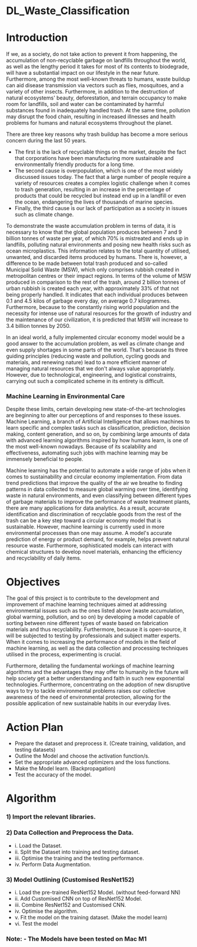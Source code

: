 # DL_Waste_Classification

# Introduction
If we, as a society, do not take action to prevent it from happening, the accumulation of non-recyclable garbage on landfills throughout the world, as well as the lengthy period it takes for most of its contents to biodegrade, will have a substantial impact on our lifestyle in the near future. Furthermore, among the most well-known threats to humans, waste buildup can aid disease transmission via vectors such as flies, mosquitoes, and a variety of other insects. Furthermore, in addition to the destruction of natural ecosystems' beauty, deforestation, and terrain occupancy to make room for landfills, soil and water can be contaminated by harmful substances found in inadequately handled trash. At the same time, pollution may disrupt the food chain, resulting in increased illnesses and health problems for humans and natural ecosystems throughout the planet.

There are three key reasons why trash buildup has become a more serious concern during the last 50 years. 
- The first is the lack of recyclable things on the market, despite the fact that corporations have been manufacturing more sustainable and environmentally friendly products for a long time. 
- The second cause is overpopulation, which is one of the most widely discussed issues today. The fact that a large number of people require a variety of resources creates a complex logistic challenge when it comes to trash generation, resulting in an increase in the percentage of products that could be recycled but instead end up in a landfill or even the ocean, endangering the lives of thousands of marine species. 
- Finally, the third cause is our lack of participation as a society in issues such as climate change.

To demonstrate the waste accumulation problem in terms of data, it is necessary to know that the global population produces between 7 and 9 billion tonnes of waste per year, of which 70% is mistreated and ends up in landfills, polluting natural environments and posing new health risks such as ocean microplastics. This information relates to the total quantity of utilised, unwanted, and discarded items produced by humans. There is, however, a difference to be made between total trash produced and so-called Municipal Solid Waste (MSW), which only comprises rubbish created in metropolitan centres or their impact regions. In terms of the volume of MSW produced in comparison to the rest of the trash, around 2 billion tonnes of urban rubbish is created each year, with approximately 33% of that not being properly handled. It indicates that each individual produces between 0.1 and 4.5 kilos of garbage every day, on average 0.7 kilogrammes. Furthermore, because to the constantly rising world population and the necessity for intense use of natural resources for the growth of industry and the maintenance of our civilization, it is predicted that MSW will increase to 3.4 billion tonnes by 2050.

In an ideal world, a fully implemented circular economy model would be a good answer to the accumulation problem, as well as climate change and even supply shortages in some parts of the world. That's because its three guiding principles (reducing waste and pollution, cycling goods and materials, and renewing nature) lead to a more efficient manner of managing natural resources that we don't always value appropriately. However, due to technological, engineering, and logistical constraints, carrying out such a complicated scheme in its entirety is difficult.

### Machine Learning in Environmental Care
Despite these limits, certain developing new state-of-the-art technologies are beginning to alter our perceptions of and responses to these issues. Machine Learning, a branch of Artificial Intelligence that allows machines to learn specific and complex tasks such as classification, prediction, decision making, content generation, and so on, by combining large amounts of data with advanced learning algorithms inspired by how humans learn, is one of the most well-known nowadays. Because of its scalability and effectiveness, automating such jobs with machine learning may be immensely beneficial to people.

Machine learning has the potential to automate a wide range of jobs when it comes to sustainability and circular economy implementation. From data trend predictions that improve the quality of the air we breathe to finding patterns in data collected to measure global warming over time, identifying waste in natural environments, and even classifying between different types of garbage materials to improve the performance of waste treatment plants, there are many applications for data analytics. As a result, accurate identification and discrimination of recyclable goods from the rest of the trash can be a key step toward a circular economy model that is sustainable. However, machine learning is currently used in more environmental processes than one may assume. A model's accurate prediction of energy or product demand, for example, helps prevent natural resource waste. Furthermore, sophisticated models can interact with chemical structures to develop novel materials, enhancing the efficiency and recyclability of daily items.

# Objectives
The goal of this project is to contribute to the development and improvement of machine learning techniques aimed at addressing environmental issues such as the ones listed above (waste accumulation, global warming, pollution, and so on) by developing a model capable of sorting between nine different types of waste based on fabrication materials and thus recyclability. Furthermore, because it is open-source, it will be subjected to testing by professionals and subject matter experts. When it comes to increasing the performance of models in the field of machine learning, as well as the data collection and processing techniques utilised in the process, experimenting is crucial.

Furthermore, detailing the fundamental workings of machine learning algorithms and the advantages they may offer to humanity in the future will help society get a better understanding and faith in such new exponential technologies. Furthermore, concentrating on the adoption of new disruptive ways to try to tackle environmental problems raises our collective awareness of the need of environmental protection, allowing for the possible application of new sustainable habits in our everyday lives.

# Action Plan
- Prepare the dataset and preprocess it. (Create training, validation, and testing datasets)
- Outline the Model and choose the activation function/s.
- Set the appropriate advanced optimizers and the loss functions.
- Make the Model learn. (Backpropagation)
- Test the accuracy of the model.

# Algorithm
### 1) Import the relevant libraries.
### 2) Data Collection and Preprocess the Data.
  - i. Load the Dataset.
  - ii. Split the Dataset into training and testing dataset.
  - iii. Optimise the training and the testing performance.
  - iv. Perform Data Augmentation.
### 3) Model Outlining (Customised ResNet152)
  - i. Load the pre-trained ResNet152 Model. (without feed-forward NN)
  - ii. Add Customised CNN on top of ResNet152 Model.
  - iii. Combine ResNet152 and Customised CNN.
  - iv. Optimise the algorithm.
  - v. Fit the model on the training dataset. (Make the model learn)
  - vi. Test the model

### Note: - The Models have been tested on Mac M1
